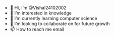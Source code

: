 - 👋 Hi, I’m @Vishal24102002
- 👀 I’m interested in knowledge
- 🌱 I’m currently learning computer science
- 💞️ I’m looking to collaborate on for future growth
- 📫 How to reach me email

<!---
Vishal24102002/Vishal24102002 is a ✨ special ✨ repository because its `README.md` (this file) appears on your GitHub profile.
You can click the Preview link to take a look at your changes.
--->
